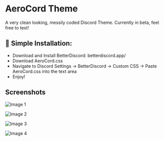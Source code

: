 # AeroCord Theme
A very clean looking, messily coded Discord Theme. Currently in beta, feel free to test!

## 🔧 Simple Installation:
- Download and Install BetterDiscord: betterdiscord.app/
- Download AeroCord.css
- Navigate to Discord Settings -> BetterDiscord -> Custom CSS -> Paste AeroCord.css into the text area
- Enjoy!

## Screenshots
![Image 1](https://arjun.needs-to-s.top/2t2WPLP.gif)

![Image 2](https://arjun.needs-to-s.top/8CYEraw.gif)

![Image 3](https://arjun.needs-to-s.top/7xE9LuJ.gif)

![Image 4](https://arjun.needs-to-s.top/94NMaJ3.png)

